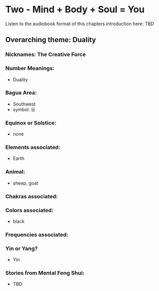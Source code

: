 # Two - Mind + Body + Soul = You

Listen to the audiobook format of this chapters introduction here: TBD

## Overarching theme: Duality

### Nicknames: The Creative Force

### Number Meanings:

- Duality

### Bagua Area:
- Southwest
- symbol: ☱

### Equinox or Solstice:
- none
### Elements associated:
- Earth

### Animal:
- sheep, goat

### Chakras associated:

### Colors associated:
- black

### Frequencies associated:

### Yin or Yang?
- Yin
### Stories from Mental Feng Shui:

- TBD